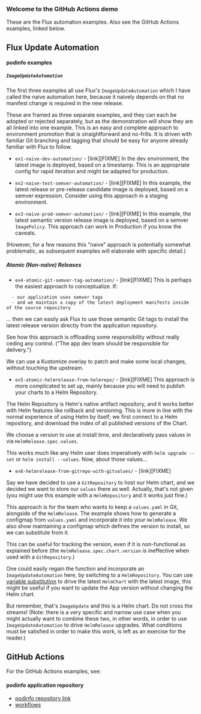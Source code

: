### Welcome to the GitHub Actions demo

These are the Flux automation examples. Also see the GitHub Actions examples, linked below.

## Flux Update Automation

#### podinfo examples

##### `ImageUpdateAutomation`

The first three examples all use Flux's `ImageUpdateAutomation` which I have called the naive automation here, because it naively depends on that no
manifest change is required in the new release.

These are framed as three separate examples, and they can each be adopted or rejected separately, but as the demonstration will show they are all linked
into one example.  This is an easy and complete approach to environment promotion that is straightforward and no-frills. It is driven with familiar Git
branching and tagging that should be easy for anyone already familiar with Flux to follow.

* `ex1-naive-dev-automation/` - [link][FIXME]
In the dev environment, the latest image is deployed, based on a timestamp. This is an appropriate config for rapid iteration and might be adapted for production.

* `ex2-naive-test-semver-automation/` - [link][FIXME]
In this example, the latest release or pre-release candidate image is deployed, based on a semver expression. Consider using this approach in a staging environment.

* `ex3-naive-prod-semver-automation/` - [link][FIXME]
In this example, the latest semantic version release image is deployed, based on a semver `ImagePolicy`. This approach can work in Production if you know the caveats.

(However, for a few reasons this "naive" approach is potentially somewhat problematic, as subsequent examples will elaborate with specific detail.)

##### Atomic (Non-naïve) Releases

* `ex4-atomic-git-semver-tag-automation/` - [link][FIXME]
This is perhaps the easiest approach to conceptualize. If:

```
  - our application uses semver tags
  - and we maintain a copy of the latest deployment manifests inside of the source repository
```

... then we can easily ask Flux to use those semantic Git tags to install the latest release version directly from the application repository.

See how this approach is offloading some responsibility without really ceding any control. ("The app dev team should be responsible for delivery.")

We can use a Kustomize overlay to patch and make some local changes, without touching the upstream.

* `ex5-atomic-helmrelease-from-helmrepo/` - [link][FIXME]
This approach is more complicated to set up, mainly because you will need to publish your charts to a Helm Repository.

The Helm Repository is Helm's native artifact repository, and it works better with Helm features like rollback and versioning. This is more in line with the
normal experience of using Helm by itself; we first connect to a Helm repository, and download the index of all published versions of the Chart.

We choose a version to use at install time, and declaratively pass values in via `HelmRelease.spec.values`.

This works much like any Helm user does imperatively with `helm upgrade --set` or `helm install --values`. Now, about those values...

* `ex6-helmrelease-from-gitrepo-with-gitvalues/` - [link][FIXME]

Say we have decided to use a `GitRepository` to host our Helm chart, and we decided we want to store our `values` there as well. Actually, that's not given
(you might use this example with a `HelmRepository` and it works just fine.)

This approach is for the team who wants to keep a `values.yaml` in Git, alongside of the `HelmRelease`. The example shows how to generate a configmap
from `values.yaml` and incorporate it into your `HelmRelease`. We also show maintaining a configmap which defines the version to install, so we can
substitute from it.

This can be useful for tracking the version, even if it is non-functional as explained before (the `HelmRelease.spec.chart.version` is ineffective when used
with a `GitRepository`.)

One could easily regain the function and incorporate an `ImageUpdateAutomation` here, by switching to a `HelmRepository`. You can use [variable substitution](https://fluxcd.io/docs/components/kustomize/kustomization/#variable-substitution)
to drive the latest `HelmChart` with the latest image, this might be useful if you want to update the App version without changing the Helm chart.

But remember, that's `ImageUpdate` and this is a Helm chart. Do not cross the streams! (Note: there is a very specific and narrow use case when you might
actually want to combine these two, in other words, in order to use `ImageUpdateAutomation` to drive `HelmRelease` upgrades. What conditions must
be satisfied in order to make this work, is left as an exercise for the reader.)

## GitHub Actions

For the GitHub Actions examples, see:

#### podinfo application repository

* [podinfo repository link](https://github.com/kingdonb/podinfo/)
* [workflows](https://github.com/kingdonb/podinfo/tree/master/.github/workflows#readme)

